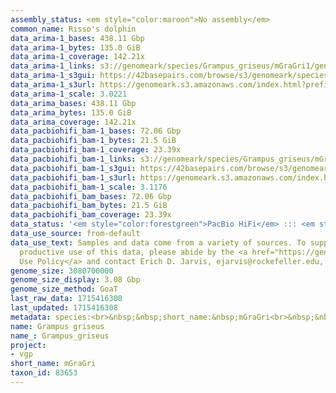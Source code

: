 ```yaml
---
assembly_status: <em style="color:maroon">No assembly</em>
common_name: Risso's dolphin
data_arima-1_bases: 438.11 Gbp
data_arima-1_bytes: 135.0 GiB
data_arima-1_coverage: 142.21x
data_arima-1_links: s3://genomeark/species/Grampus_griseus/mGraGri1/genomic_data/arima/<br>
data_arima-1_s3gui: https://42basepairs.com/browse/s3/genomeark/species/Grampus_griseus/mGraGri1/genomic_data/arima/
data_arima-1_s3url: https://genomeark.s3.amazonaws.com/index.html?prefix=species/Grampus_griseus/mGraGri1/genomic_data/arima/
data_arima-1_scale: 3.0221
data_arima_bases: 438.11 Gbp
data_arima_bytes: 135.0 GiB
data_arima_coverage: 142.21x
data_pacbiohifi_bam-1_bases: 72.06 Gbp
data_pacbiohifi_bam-1_bytes: 21.5 GiB
data_pacbiohifi_bam-1_coverage: 23.39x
data_pacbiohifi_bam-1_links: s3://genomeark/species/Grampus_griseus/mGraGri1/genomic_data/pacbio_hifi/<br>
data_pacbiohifi_bam-1_s3gui: https://42basepairs.com/browse/s3/genomeark/species/Grampus_griseus/mGraGri1/genomic_data/pacbio_hifi/
data_pacbiohifi_bam-1_s3url: https://genomeark.s3.amazonaws.com/index.html?prefix=species/Grampus_griseus/mGraGri1/genomic_data/pacbio_hifi/
data_pacbiohifi_bam-1_scale: 3.1176
data_pacbiohifi_bam_bases: 72.06 Gbp
data_pacbiohifi_bam_bytes: 21.5 GiB
data_pacbiohifi_bam_coverage: 23.39x
data_status: '<em style="color:forestgreen">PacBio HiFi</em> ::: <em style="color:forestgreen">Arima</em>'
data_use_source: from-default
data_use_text: Samples and data come from a variety of sources. To support fair and
  productive use of this data, please abide by the <a href="https://genome10k.soe.ucsc.edu/data-use-policies/">Data
  Use Policy</a> and contact Erich D. Jarvis, ejarvis@rockefeller.edu, with any questions.
genome_size: 3080700000
genome_size_display: 3.08 Gbp
genome_size_method: GoaT
last_raw_data: 1715416308
last_updated: 1715416308
metadata: species:<br>&nbsp;&nbsp;short_name:&nbsp;mGraGri<br>&nbsp;&nbsp;name:&nbsp;Grampus&nbsp;griseus<br>&nbsp;&nbsp;taxon_id:&nbsp;83653<br>&nbsp;&nbsp;common_name:&nbsp;Risso's&nbsp;dolphin<br>&nbsp;&nbsp;order:<br>&nbsp;&nbsp;&nbsp;&nbsp;name:&nbsp;Cetacea<br>&nbsp;&nbsp;family:<br>&nbsp;&nbsp;&nbsp;&nbsp;name:&nbsp;Delphinidae<br>&nbsp;&nbsp;individuals:<br>&nbsp;&nbsp;&nbsp;&nbsp;-&nbsp;short_name:&nbsp;mGraGri1<br>&nbsp;&nbsp;&nbsp;&nbsp;&nbsp;&nbsp;biosample_id:&nbsp;SAMEA111380541<br>&nbsp;&nbsp;&nbsp;&nbsp;&nbsp;&nbsp;sex:&nbsp;male<br>&nbsp;&nbsp;genome_size:&nbsp;3080700000<br>&nbsp;&nbsp;genome_size_method:&nbsp;GoaT<br>&nbsp;&nbsp;project:&nbsp;[&nbsp;vgp&nbsp;]<br>
name: Grampus griseus
name_: Grampus_griseus
project:
- vgp
short_name: mGraGri
taxon_id: 83653
---
```

